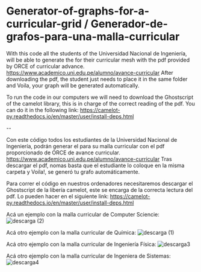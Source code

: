 # Generator-of-graphs-for-a-curricular-grid / Generador-de-grafos-para-una-malla-curricular
With this code all the students of the Universidad Nacional de Ingeniería, will be able to generate the for their curricular mesh with the pdf provided by ORCE of curricular advance. https://www.academico.uni.edu.pe/alumno/avance-curricular After downloading the pdf, the student just needs to place it in the same folder and Voila, your graph will be generated automatically.

To run the code in our computers we will need to download the Ghostscript of the camelot library, this is in charge of the correct reading of the pdf. You can do it in the following link: https://camelot-py.readthedocs.io/en/master/user/install-deps.html

--

Con este código todos los estudiantes de la Universidad Nacional de Ingeniería, podrán generar el para su malla curricular con el pdf proporcionado de ORCE de avance curricular.
https://www.academico.uni.edu.pe/alumno/avance-curricular
Tras descargar el pdf, nomas basta que el estudiante lo coloque en la misma carpeta y Voila!, se generó tu grafo automáticamente.

Para correr el código en nuestros ordenadores necesitaremos descargar el Ghostscript de la libería camelot, este se encarga de la correcta lectura del pdf. Lo pueden hacer en el siguiente link:
https://camelot-py.readthedocs.io/en/master/user/install-deps.html

Acá un ejemplo con la malla curricular de Computer Sciencie:
![descarga (2)](https://github.com/thsergitox/Generator-of-graphs-for-a-curricular-grid/assets/100462105/cfe870cd-6341-4b1b-885c-8053080c5560)
 
Acá otro ejemplo con la malla curricular de Química:
![descarga (1)](https://github.com/thsergitox/Generador-de-grafos-para-una-malla-curricular/assets/100462105/867ad1d0-e7bf-4984-8591-8d7913939ec6)

Acá otro ejemplo con la malla curricular de Ingeniería Física:
![descarga3](https://github.com/thsergitox/Generator-of-graphs-for-a-curricular-grid/assets/100462105/12c6a57b-5a46-4437-8ab3-24bec7702921)

Acá otro ejemplo con la malla curricular de Ingeniera de Sistemas:
![descarga4](https://github.com/thsergitox/Generator-of-graphs-for-a-curricular-grid/assets/100462105/70efd4de-82f8-4283-a886-bd68f036a760)
